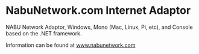 # NabuNetwork.com Internet Adaptor
NABU Network Adaptor, Windows, Mono (Mac, Linux, Pi, etc), and Console based on the .NET framework.

Information can be found at www.nabunetwork.com
